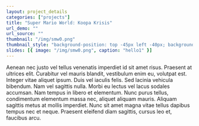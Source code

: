 ```yaml
---
layout: project_details
categories: ["projects"]
title: "Super Mario World: Koopa Krisis"
url_demo: ""
url_source: ""
thumbnail: "/img/smw0.png"
thumbnail_style: "background-position: top -45px left -40px; background-size: 200%;"
slides: [{ image: "/img/smw0.png", caption: "hello1" }]
---
```


Aenean nec justo vel tellus venenatis imperdiet id sit amet risus. Praesent at ultrices elit. Curabitur vel mauris blandit, vestibulum enim eu, volutpat est. Integer vitae aliquet ipsum. Duis vel iaculis felis. Sed lacinia vehicula bibendum. Nam vel sagittis nulla. Morbi eu lectus vel lacus sodales accumsan. Nam tempus in libero et elementum. Nunc purus tellus, condimentum elementum massa nec, aliquet aliquam mauris. Aliquam sagittis metus at mollis imperdiet. Nunc sit amet magna vitae tellus dapibus tempus nec et neque. Praesent eleifend diam sagittis, cursus leo et, faucibus arcu.
